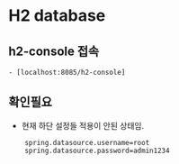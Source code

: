 # H2 database

## h2-console 접속
    - [localhost:8085/h2-console]


## 확인필요
- 현재 하단 설정들 적용이 안된 상태임.
```properties
    spring.datasource.username=root
    spring.datasource.password=admin1234
```
